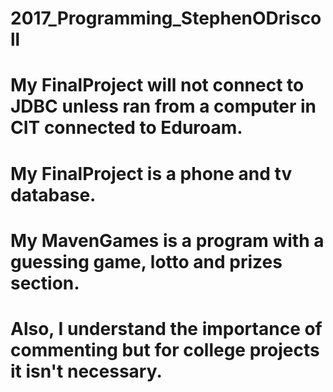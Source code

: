 # 2017_Programming_StephenODriscoll

# My FinalProject will not connect to JDBC unless ran from a computer in CIT connected to Eduroam.

# My FinalProject is a phone and tv database.

# My MavenGames is a program with a guessing game, lotto and prizes section.

# Also, I understand the importance of commenting but for college projects it isn't necessary.
